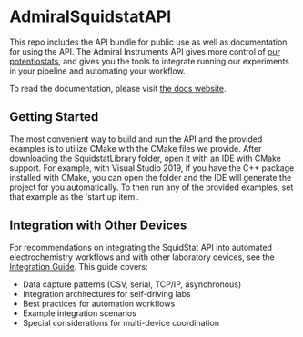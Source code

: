 # AdmiralSquidstatAPI

This repo includes the API bundle for public use as well as documentation for using the API.
The Admiral Instruments API gives more control of [our potentiostats](https://www.admiralinstruments.com/products), and gives you the
tools to integrate running our experiments in your pipeline and automating your workflow.

To read the documentation, please visit [the docs website](https://admiral-instruments.github.io/AdmiralSquidstatAPI).

## Getting Started

The most convenient way to build and run the API and the provided examples is to utilize CMake with the CMake files we provide. After downloading the SquidstatLibrary folder, open it with an IDE with CMake support. For example, with Visual Studio 2019, if you have the C++ package installed with CMake, you can open the folder and the IDE will generate the project for you automatically. To then run any of the provided examples, set that example as the 'start up item'.

## Integration with Other Devices

For recommendations on integrating the SquidStat API into automated electrochemistry workflows and with other laboratory devices, see the [Integration Guide](INTEGRATION_GUIDE.md). This guide covers:

- Data capture patterns (CSV, serial, TCP/IP, asynchronous)
- Integration architectures for self-driving labs
- Best practices for automation workflows
- Example integration scenarios
- Special considerations for multi-device coordination